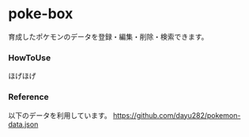 # poke-box

育成したポケモンのデータを登録・編集・削除・検索できます。

### HowToUse

ほげほげ

### Reference

以下のデータを利用しています。
https://github.com/dayu282/pokemon-data.json
